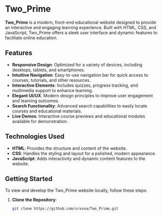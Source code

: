 # Two_Prime

**Two_Prime** is a modern, front-end educational website designed to provide an interactive and engaging learning experience. Built with HTML, CSS, and JavaScript, Two_Prime offers a sleek user interface and dynamic features to facilitate online education.

## Features

- **Responsive Design**: Optimized for a variety of devices, including desktops, tablets, and smartphones.
- **Intuitive Navigation**: Easy-to-use navigation bar for quick access to courses, tutorials, and other resources.
- **Interactive Elements**: Includes quizzes, progress tracking, and multimedia support to enhance learning.
- **Elegant UI/UX**: Modern design principles to improve user engagement and learning outcomes.
- **Search Functionality**: Advanced search capabilities to easily locate courses and educational materials.
- **Live Demos**: Interactive course previews and educational modules available for demonstration.

## Technologies Used

- **HTML**: Provides the structure and content of the website.
- **CSS**: Handles the styling and layout for a polished, modern appearance.
- **JavaScript**: Adds interactivity and dynamic content features to the website.

## Getting Started

To view and develop the Two_Prime website locally, follow these steps:

1. **Clone the Repository**:
   ```bash
   git clone https://github.com/srxvna/Two_Prime.git
